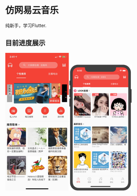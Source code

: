 # 仿网易云音乐

纯新手，学习Flutter.

## 目前进度展示

<img src="https://raw.githubusercontent.com/FFFEGG/wangyi/master/images/538710A876C8EAE08BEB91330F9BD741.jpg" width="200"><img src="https://raw.githubusercontent.com/FFFEGG/wangyi/master/images/oV0t5x4Do5NXKZ8e.png" width="200">
